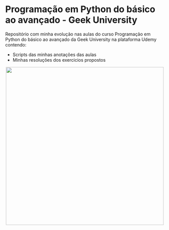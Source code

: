 # Programação em Python do básico ao avançado - Geek University

Repositório com minha evolução nas aulas do curso Programação em Python do básico ao avançado da Geek University na plataforma Udemy contendo:
 - Scripts das minhas anotações das aulas
 - Minhas resoluções dos exercicios propostos
 
 <center><img src="https://media-exp1.licdn.com/dms/image/sync/C4D27AQGfQ_Y3kPGqYQ/articleshare-shrink_800/0/1652122195307?e=1652212800&v=beta&t=u0Q15txwCDfbsmPcPa4oVGcrhOQdLumy7Dvx0ohF3kk" width="500" height=""/></center>